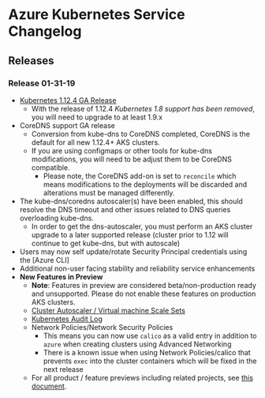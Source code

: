 # Azure Kubernetes Service Changelog

## Releases

### Release 01-31-19

* [Kubernetes 1.12.4 GA Release][1]
  * With the release of 1.12.4 *Kubernetes 1.8 support has been removed*, you will need to upgrade to at least 1.9.x
* CoreDNS support GA release
  * Conversion from kube-dns to CoreDNS completed, CoreDNS is the default for all new 1.12.4+ AKS clusters.
  * If you are using configmaps or other tools for kube-dns modifications, you will need to be adjust them to be CoreDNS compatible.
    * Please note, the CoreDNS add-on is set to `reconcile` which means modifications to the deployments will be discarded and alterations must   be managed differently.
* The kube-dns/coredns autoscaler(s) have been enabled, this should resolve the DNS timeout and other issues related to DNS queries overloading kube-dns.
  * In order to get the dns-autoscaler, you must perform an AKS cluster upgrade to a later supported release (cluster prior to 1.12 will continue to get kube-dns, but with autoscale)
* Users may now self update/rotate Security Principal credentials using the [Azure CLI]
* Additional non-user facing stability and reliability service enhancements
* **New Features in Preview**
  * **Note**: Features in preview are considered beta/non-production ready and unsupported. Please do not enable these features on production AKS clusters.
  * [Cluster Autoscaler / Virtual machine Scale Sets][2]
  * [Kubernetes Audit Log][3]
  * Network Policies/Network Security Policies
    * This means you can now use `calico` as a valid entry in addition to `azure` when creating clusters using Advanced Networking
    * There is a known issue when using Network Policies/calico that prevents `exec` into the cluster containers which will be fixed in the next release
  * For all product / feature previews including related projects, see [this document][5].

[1]: https://docs.microsoft.com/en-us/azure/aks/supported-kubernetes-versions
[2]: https://docs.microsoft.com/en-us/azure/aks/cluster-autoscaler#create-an-aks-cluster-and-enable-the-cluster-autoscaler
[3]: https://github.com/Azure/AKS/blob/master/previews.md#kubernetes-audit-log
[5]: https://github.com/Azure/AKS/blob/master/previews.md